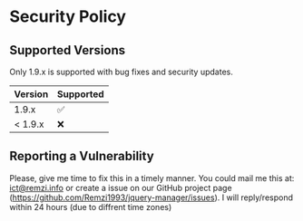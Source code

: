 # Security Policy

## Supported Versions

Only 1.9.x is supported with bug fixes and security updates.

| Version | Supported          |
| ------- | ------------------ |
| 1.9.x   | :white_check_mark: |
| < 1.9.x | :x:                |

## Reporting a Vulnerability

Please, give me time to fix this in a timely manner. You could mail me this at: ict@remzi.info or create a issue on our GitHub project page (https://github.com/Remzi1993/jquery-manager/issues).
I will reply/respond within 24 hours (due to diffrent time zones)
